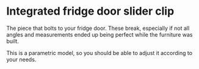 # Integrated fridge door slider clip

The piece that bolts to your fridge door. These break, especially if not all angles and measurements ended up being perfect while the furniture was built.

This is a parametric model, so you should be able to adjust it according to your needs.
